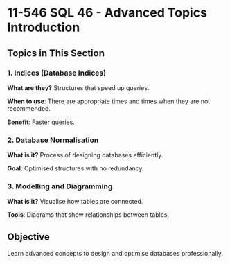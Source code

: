 # 11-546 SQL 46 - Advanced Topics Introduction

## Topics in This Section

### 1. Indices (Database Indices)

**What are they?** Structures that speed up queries.

**When to use**: There are appropriate times and times when they are not recommended.

**Benefit**: Faster queries.

### 2. Database Normalisation

**What is it?** Process of designing databases efficiently.

**Goal**: Optimised structures with no redundancy.

### 3. Modelling and Diagramming

**What is it?** Visualise how tables are connected.

**Tools**: Diagrams that show relationships between tables.

## Objective

Learn advanced concepts to design and optimise databases professionally.
